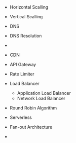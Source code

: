 - Horizontal Scalling
- Vertical Scalling

- DNS
- DNS Resolution
- 
- CDN
- API Gateway
- Rate Limiter
- Load Balancer
    - Application Load Balancer
    - Network Load Balancer
- Round Robin Algorithm
- Serverless
- Fan-out Architecture
- 